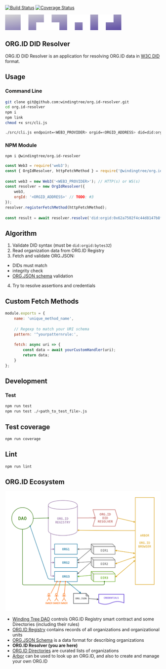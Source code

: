 [![Build Status](https://travis-ci.org/windingtree/org.id-resolver.svg?branch=master)](https://travis-ci.org/windingtree/org.id-resolver)
[![Coverage Status](https://coveralls.io/repos/github/windingtree/org.id-resolver/badge.svg?branch=master)](https://coveralls.io/github/windingtree/org.id-resolver?branch=master&v=2.0)

<a href="https://orgid.tech"><img src="https://github.com/windingtree/branding/raw/master/org.id/svg/org.id-logo.svg" height="50" alt="ORG.ID"></a>

## ORG.ID DID Resolver

ORG.ID DID Resolver is an application for resolving ORG.ID data in [W3C DID](https://w3c.github.io/did-core/) format.

## Usage

### Command Line

```sh
git clone git@github.com:windingtree/org.id-resolver.git
cd org.id-resolver
npm i
npm link
chmod +x src/cli.js
```

```sh
./src/cli.js endpoint=<WEB3_PROVIDER> orgid=<ORGID_ADDRESS> did=did:orgid:0x6d98103810d50b3711ea81c187a48245109ba094644ddbc54f8d0c4c
```

### NPM Module

```sh
npm i @windingtree/org.id-resolver
```

```javascript
const Web3 = require('web3');
const { OrgIdResolver, httpFetchMethod } = require('@windingtree/org.id-resolver');

const web3 = new Web3('<WEB3_PROVIDER>'); // HTTP(s) or WS(s)
const resolver = new OrgIdResolver({
    web3,
    orgId: '<ORGID_ADDRESS>' // TODO: #3
});
resolver.registerFetchMethod(httpFetchMethod);

const result = await resolver.resolve('did:orgid:0x62a7502f4c44d8147b8f7b2a1dbeb8503e8446e77355bb2e4ebf999c7ecc5808');
```

## Algorithm

1. Validate DID syntax (must be `did:orgid:bytes32`)
2. Read organization data from ORG.ID Registry
3. Fetch and validate ORG.JSON:
  - DIDs must match
  - integrity check
  - [ORG.JSON schema](https://github.com/windingtree/org.json-schema) validation
4. Try to resolve assertions and credentials

## Custom Fetch Methods

```javascript
module.exports = {
    name: 'unique_method_name',

    // Regexp to match your URI schema
    pattern: '^yourpatternrule:',

    fetch: async uri => {
        const data = await yourCustomHandler(uri);
        return data;
    }
};
```

## Development

### Test

```sh
npm run test
npm run test ./<path_to_test_file>.js
```

## Test coverage  

```bash
npm run coverage
```

## Lint

```bash
npm run lint

```

## ORG.ID Ecosystem

![ORG.ID Ecosystem](https://github.com/windingtree/org.id/raw/master/assets/org.id-ecosystem.png)

- [Winding Tree DAO](https://github.com/windingtree/dao) controls ORG.ID Registry smart contract and some Directories (including their rules)
- [ORG.ID Registry](https://github.com/windingtree/org.id) contains records of all organizations and organizational units
- [ORG.JSON Schema](https://github.com/windingtree/org.json-schema) is a data format for describing organizations
- **ORG.ID Resolver (you are here)**
- [ORG.ID Directories](https://github.com/windingtree/org.id-directories) are curated lists of organizations
- [Arbor](https://arbor.fm) can be used to look up an ORG.ID, and also to create and manage your own ORG.ID
